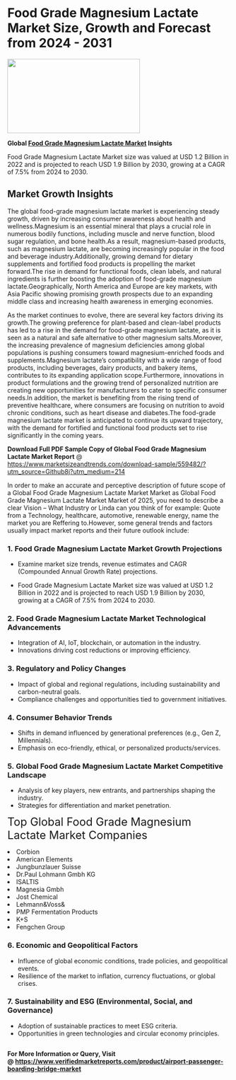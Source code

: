 <H1>Food Grade Magnesium Lactate Market Size, Growth and Forecast from 2024 - 2031</H1><img class="aligncenter size-medium wp-image-584254" src="https://thirdeyenews.in/wp-content/uploads/2024/09/Global-Market-Research-300x168.jpeg" alt="" width="300" height="168" /><p><strong>Global&nbsp;<a href="https://www.marketsizeandtrends.com/download-sample/559482/?utm_source=Github8j?utm_medium=214">Food Grade Magnesium Lactate Market</a> Insights</strong></p><p>Food Grade Magnesium Lactate Market size was valued at USD 1.2 Billion in 2022 and is projected to reach USD 1.9 Billion by 2030, growing at a CAGR of 7.5% from 2024 to 2030.</p><p><h2>Market Growth Insights</h2> <p>The global food-grade magnesium lactate market is experiencing steady growth, driven by increasing consumer awareness about health and wellness.Magnesium is an essential mineral that plays a crucial role in numerous bodily functions, including muscle and nerve function, blood sugar regulation, and bone health.As a result, magnesium-based products, such as magnesium lactate, are becoming increasingly popular in the food and beverage industry.Additionally, growing demand for dietary supplements and fortified food products is propelling the market forward.The rise in demand for functional foods, clean labels, and natural ingredients is further boosting the adoption of food-grade magnesium lactate.Geographically, North America and Europe are key markets, with Asia Pacific showing promising growth prospects due to an expanding middle class and increasing health awareness in emerging economies.</p> <p>As the market continues to evolve, there are several key factors driving its growth.The growing preference for plant-based and clean-label products has led to a rise in the demand for food-grade magnesium lactate, as it is seen as a natural and safe alternative to other magnesium salts.Moreover, the increasing prevalence of magnesium deficiencies among global populations is pushing consumers toward magnesium-enriched foods and supplements.Magnesium lactate’s compatibility with a wide range of food products, including beverages, dairy products, and bakery items, contributes to its expanding application scope.Furthermore, innovations in product formulations and the growing trend of personalized nutrition are creating new opportunities for manufacturers to cater to specific consumer needs.In addition, the market is benefiting from the rising trend of preventive healthcare, where consumers are focusing on nutrition to avoid chronic conditions, such as heart disease and diabetes.The food-grade magnesium lactate market is anticipated to continue its upward trajectory, with the demand for fortified and functional food products set to rise significantly in the coming years.</p> <p><span class=""><strong>Download Full PDF Sample Copy of Global Food Grade Magnesium Lactate Market Report</strong> @ <a href="https://www.marketsizeandtrends.com/download-sample/559482/?utm_source=Github8j?utm_medium=214" target="_blank">https://www.marketsizeandtrends.com/download-sample/559482/?utm_source=Github8j?utm_medium=214</a></span></p><p>In order to make an accurate and perceptive description of future scope of a Global&nbsp;Food Grade Magnesium Lactate Market Market as Global&nbsp;Food Grade Magnesium Lactate Market Market of 2025, you need to describe a clear Vision &ndash; What Industry or Linda can you think of for example: Quote from a Technology, healthcare, automotive, renewable energy, name the market you are Reffering to.However, some general trends and factors usually impact market reports and their future outlook include:</p><h3>1.&nbsp;<strong>Food Grade Magnesium Lactate Market Growth Projections</strong></h3><ul><li>Examine market size trends, revenue estimates and CAGR (Compounded Annual Growth Rate) projections.</li><li><p>Food Grade Magnesium Lactate Market size was valued at USD 1.2 Billion in 2022 and is projected to reach USD 1.9 Billion by 2030, growing at a CAGR of 7.5% from 2024 to 2030.</p></li></ul><h3>2.&nbsp;<strong>Food Grade Magnesium Lactate Market Technological Advancements</strong></h3><ul><li>Integration of AI, IoT, blockchain, or automation in the industry.</li><li>Innovations driving cost reductions or improving efficiency.</li></ul><h3>3.&nbsp;<strong>Regulatory and Policy Changes</strong></h3><ul><li>Impact of global and regional regulations, including sustainability and carbon-neutral goals.</li><li>Compliance challenges and opportunities tied to government initiatives.</li></ul><h3>4.&nbsp;<strong>Consumer Behavior Trends</strong></h3><ul><li>Shifts in demand influenced by generational preferences (e.g., Gen Z, Millennials).</li><li>Emphasis on eco-friendly, ethical, or personalized products/services.</li></ul><h3>5.&nbsp;<strong>Global Food Grade Magnesium Lactate Market Competitive Landscape</strong></h3><ul><li>Analysis of key players, new entrants, and partnerships shaping the industry.</li><li>Strategies for differentiation and market penetration.</li></ul><p data-pm-slice="1 1 []"><span style="color: inherit; font-family: inherit; font-size: 25px;">Top Global Food Grade Magnesium Lactate Market Companies</span></p><div class="" data-test-id=""><p><li>Corbion</li><li> American Elements</li><li> Jungbunzlauer Suisse</li><li> Dr.Paul Lohmann Gmbh KG</li><li> ISALTIS</li><li> Magnesia Gmbh</li><li> Jost Chemical</li><li> Lehmann&Voss&</li><li> PMP Fermentation Products</li><li> K+S</li><li> Fengchen Group</li></p></div><h3>6.&nbsp;<strong>Economic and Geopolitical Factors</strong></h3><ul><li>Influence of global economic conditions, trade policies, and geopolitical events.</li><li>Resilience of the market to inflation, currency fluctuations, or global crises.</li></ul><h3>7.&nbsp;<strong>Sustainability and ESG (Environmental, Social, and Governance)</strong></h3><ul><li>Adoption of sustainable practices to meet ESG criteria.</li><li>Opportunities in green technologies and circular economy principles.</li></ul><h2><strong style="font-size: 14px;">For More Information or Query, Visit @&nbsp;</strong><a style="background-color: #ffffff; font-size: 14px;" href="https://www.marketsizeandtrends.com/report/food-grade-magnesium-lactate-market/" target="_blank">https://www.verifiedmarketreports.com/product/airport-passenger-boarding-bridge-market</a></h2>